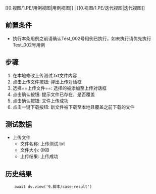 [[0.视图/1.PE/用例视图|用例视图]] | [[0.视图/1.PE/迭代视图|迭代视图]]

## 前置条件

- 执行本条用例之前请确认Test_002号用例已执行，如未执行请优先执行Test_002号用例

## 步骤

1. 在本地修改上传测试.txt文件内容
2. 点击上传文件按钮: 弹出上传对话框
3. 选择==上传文件==: 选择的被添加至上传对话框
4. 点击确认按钮: 提示文件已存在，是否覆盖
5. 点击确认按钮: 文件上传成功
6. 点击一键下载按钮: 新文件被下载至本地且覆盖之前下载的文件

## 测试数据

- 上传文件
	- 文件名称: 上传测试.txt
	- 文件大小: 0KB
	- 上传结果: 上传成功

## 历史结果

```dataviewjs
    await dv.view('9.脚本/case-result')
```
